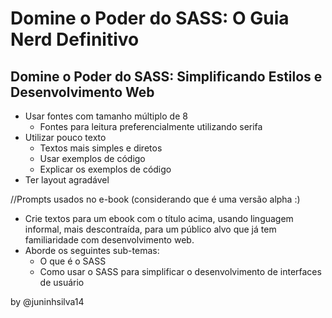 # Domine o Poder do SASS: O Guia Nerd Definitivo
## Domine o Poder do SASS: Simplificando Estilos e Desenvolvimento Web

- Usar fontes com tamanho múltiplo de 8
  - Fontes para leitura preferencialmente utilizando serifa
- Utilizar pouco texto
  - Textos mais simples e diretos
  - Usar exemplos de código
  - Explicar os exemplos de código
- Ter layout agradável

//Prompts usados no e-book (considerando que é uma versão alpha :)
- Crie textos para um ebook com o título acima, usando linguagem informal, mais descontraída, para um público alvo que já tem familiaridade com desenvolvimento web.
- Aborde os seguintes sub-temas:
  - O que é o SASS
  - Como usar o SASS para simplificar o desenvolvimento de interfaces de usuário

by @juninhsilva14